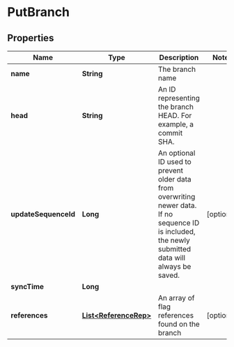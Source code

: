 

# PutBranch


## Properties

Name | Type | Description | Notes
------------ | ------------- | ------------- | -------------
**name** | **String** | The branch name | 
**head** | **String** | An ID representing the branch HEAD. For example, a commit SHA. | 
**updateSequenceId** | **Long** | An optional ID used to prevent older data from overwriting newer data. If no sequence ID is included, the newly submitted data will always be saved. |  [optional]
**syncTime** | **Long** |  | 
**references** | [**List&lt;ReferenceRep&gt;**](ReferenceRep.md) | An array of flag references found on the branch |  [optional]



